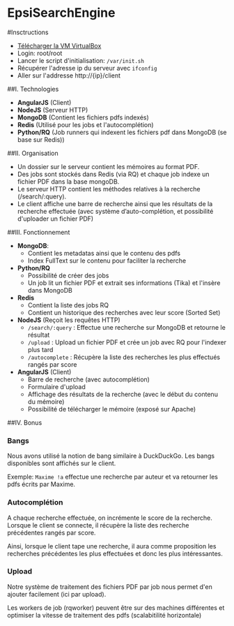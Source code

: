 EpsiSearchEngine
================

#Insctructions

* [Télécharger la VM VirtualBox](http://bit.ly/V15dJJ)
* Login: root/root
* Lancer le script d'initialisation: `/var/init.sh`
* Récupérer l'adresse ip du serveur avec `ifconfig`
* Aller sur l'addresse http://{ip}/client

##I. Technologies
* **AngularJS** (Client)
* **NodeJS** (Serveur HTTP)
* **MongoDB** (Contient les fichiers pdfs indexés)
* **Redis** (Utilisé pour les jobs et l'autocomplétion)
* **Python/RQ** (Job runners qui indexent les fichiers pdf dans MongoDB (se base sur Redis))

##II. Organisation
* Un dossier sur le serveur contient les mémoires au format PDF.
* Des jobs sont stockés dans Redis (via RQ) et chaque job indexe un fichier PDF dans la base mongoDB.
* Le serveur HTTP contient les méthodes relatives à la recherche (/search/:query).
* Le client affiche une barre de recherche ainsi que les résultats de la recherche effectuée (avec système d’auto-complétion, et possibilité d'uploader un fichier PDF)


##III. Fonctionnement
* **MongoDB**:
   * Contient les metadatas ainsi que le contenu des pdfs
   * Index FullText sur le contenu pour faciliter la recherche
* **Python/RQ**
   * Possibilité de créer des jobs
   * Un job lit un fichier PDF et extrait ses informations (Tika) et l'insère dans MongoDB
* **Redis**
   * Contient la liste des jobs RQ
   * Contient un historique des recherches avec leur score (Sorted Set)
* **NodeJS** (Reçoit les requêtes HTTP)
   * `/search/:query` : Effectue une recherche sur MongoDB et retourne le résultat
   * `/upload` : Upload un fichier PDF et crée un job avec RQ pour l'indexer plus tard
   * `/autocomplete` : Récupère la liste des recherches les plus effectués rangés par score
* **AngularJS** (Client)
   * Barre de recherche (avec autocomplétion)
   * Formulaire d'upload
   * Affichage des résultats de la recherche (avec le début du contenu du mémoire)
   * Possibilité de télécharger le mémoire (exposé sur Apache)

##IV. Bonus

### Bangs

Nous avons utilisé la notion de bang similaire à DuckDuckGo. Les bangs disponibles sont affichés sur le client.

Exemple: `Maxime !a` effectue une recherche par auteur et va retourner les pdfs écrits par Maxime.

### Autocomplétion

A chaque recherche effectuée, on incrémente le score de la recherche. Lorsque le client se connecte, il récupère la liste des recherche précédentes rangés par score.

Ainsi, lorsque le client tape une recherche, il aura comme proposition les recherches précédentes les plus effectuées et donc les plus intéressantes.

### Upload

Notre système de traitement des fichiers PDF par job nous permet d'en ajouter facilement (ici par upload).

Les workers de job (rqworker) peuvent être sur des machines différentes et optimiser la vitesse de traitement des pdfs (scalabitilité horizontale)
